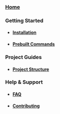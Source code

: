 ### [Home](https://github.com/Yuba-Technology/Input-Magic/wiki)

### Getting Started

- #### [Installation](https://github.com/Yuba-Technology/Input-Magic/wiki/Installation)
- #### [Prebuilt Commands](https://github.com/Yuba-Technology/Input-Magic/wiki/Prebuilt-Commands)

### Project Guides

- #### [Project Structure](https://github.com/Yuba-Technology/Input-Magic/wiki/Project-Structure)

### Help & Support

- #### [FAQ](https://github.com/Yuba-Technology/Input-Magic/wiki/FAQ)

<!-- - #### [Troubleshooting] -->

- #### [Contributing](https://github.com/Yuba-Technology/Input-Magic/blob/main/.github/CONTRIBUTING.md)
